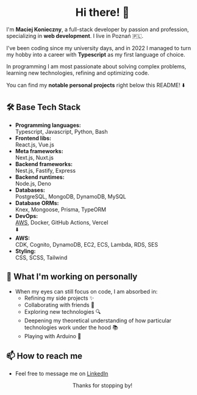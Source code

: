 <div align="center">
<h1>Hi there! 👋</h1>  
</div>

I'm **Maciej Konieczny**, a full-stack developer by passion and profession, specializing in **web development**. I live in Poznań 🇵🇱.  

I've been coding since my university days, and in 2022 I managed to turn my hobby into a career with **Typescript** as my first language of choice.  

In programming I am most passionate about solving complex problems, learning new technologies, refining and optimizing code.

You can find my **notable personal projects** right below this README! ⬇️

## 🛠️ Base Tech Stack
- **Programming languages:**  
Typescript, Javascript, Python, Bash  
- **Frontend libs:**  
React.js, Vue.js  
- **Meta frameworks:**  
Next.js, Nuxt.js  
- **Backend frameworks:**  
Nest.js, Fastify, Express  
- **Backend runtimes:**  
Node.js, Deno  
- **Databases:**  
PostgreSQL, MongoDB, DynamoDB, MySQL  
- **Database ORMs:**  
Knex, Mongoose, Prisma, TypeORM  
- **DevOps:**  
<ins>AWS</ins>, Docker, GitHub Actions, Vercel  
⬇️  
- **AWS:**  
CDK, Cognito, DynamoDB, EC2, ECS, Lambda, RDS, SES  
- **Styling:**  
CSS, SCSS, Tailwind

## 🚀 What I'm working on personally  
- When my eyes can still focus on code, I am absorbed in:  
    * Refining my side projects ✨  
    * Collaborating with friends 🤝  
    * Exploring new technologies 🔍  
    * Deepening my theoretical understanding of how particular technologies work under the hood 📚  
    * Playing with Arduino 🤖  

## 📫 How to reach me  
- Feel free to message me on [LinkedIn](https://www.linkedin.com/in/mcjkon)

<div align="center">
Thanks for stopping by!
</div>